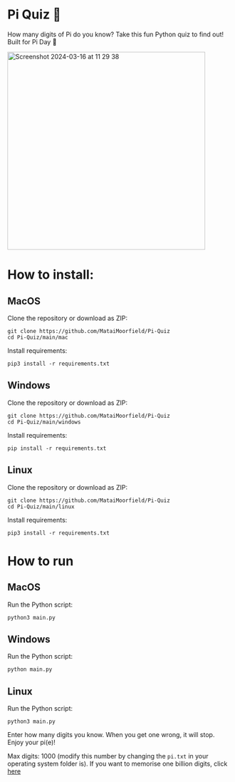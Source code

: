 # Pi Quiz 🥧
How many digits of Pi do you know? Take this fun Python quiz to find out! Built for Pi Day 🥧

<img width="444" alt="Screenshot 2024-03-16 at 11 29 38" src="https://github.com/MataiMoorfield/Pi-Quiz/assets/138086469/76487689-d1fa-487c-8cd1-9887d1b461f3">


# How to install:
## MacOS
Clone the repository or download as ZIP:
```
git clone https://github.com/MataiMoorfield/Pi-Quiz
cd Pi-Quiz/main/mac
```

Install requirements:
```
pip3 install -r requirements.txt
```

## Windows
Clone the repository or download as ZIP:
```
git clone https://github.com/MataiMoorfield/Pi-Quiz
cd Pi-Quiz/main/windows
```

Install requirements:
```
pip install -r requirements.txt
```
## Linux
Clone the repository or download as ZIP:
```
git clone https://github.com/MataiMoorfield/Pi-Quiz
cd Pi-Quiz/main/linux
```

Install requirements:
```
pip3 install -r requirements.txt
```
# How to run
## MacOS
Run the Python script:
```
python3 main.py
```
## Windows
Run the Python script:
```
python main.py
```

## Linux
Run the Python script:
```
python3 main.py
```

Enter how many digits you know. When you get one wrong, it will stop. Enjoy your pi(e)!


Max digits: 1000 (modify this number by changing the ```pi.txt``` in your operating system folder is). If you want to memorise one billion digits, click [here](https://stuff.mit.edu/afs/sipb/contrib/pi/pi-billion.txt)
